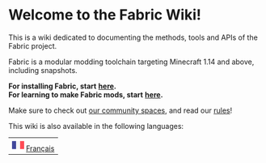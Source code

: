 # Welcome to the Fabric Wiki!

This is a wiki dedicated to documenting the methods, tools and APIs of the Fabric project.

Fabric is a modular modding toolchain targeting Minecraft 1.14 and above, including snapshots.

**For installing Fabric, start** [**here**](setup/install.md)**.**  
**For learning to make Fabric mods, start** [**here**](modding-tutorials/setup.md)**.**

Make sure to check out [our community spaces](http://fabricmc.net/discuss), and read our [rules](rules.md)!

This wiki is also available in the following languages:

|  |
| :--- |
| ![](.gitbook/assets/france_flag.png) [Français](french/accueil.md) |


